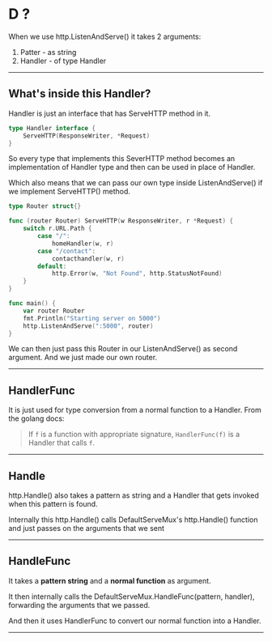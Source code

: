# D ?

When we use http.ListenAndServe() it takes 2 arguments:

1. Patter - as string
2. Handler - of type Handler

---

## What's inside this Handler?

Handler is just an interface that has ServeHTTP method in it.

```Go
type Handler interface {
	ServeHTTP(ResponseWriter, *Request)
}
```

So every type that implements this SeverHTTP method becomes an implementation of Handler type and then can be used in place of Handler.

Which also means that we can pass our own type inside ListenAndServe() if we implement ServeHTTP() method.

```Go
type Router struct{}

func (router Router) ServeHTTP(w ResponseWriter, r *Request) {
    switch r.URL.Path {
        case "/":
            homeHandler(w, r)
        case "/contact":
            contacthandler(w, r)
        default:
            http.Error(w, "Not Found", http.StatusNotFound)
    }
}

func main() {
    var router Router
    fmt.Println("Starting server on 5000")
    http.ListenAndServe(":5000", router)
}
```

We can then just pass this Router in our ListenAndServe() as second argument. And we just made our own router.

---

## HandlerFunc

It is just used for type conversion from a normal function to a Handler. From the golang docs:

> If `f` is a function with appropriate signature, `HandlerFunc(f)` is a Handler that calls `f`.

---

## Handle

http.Handle() also takes a pattern as string and a Handler that gets invoked when this pattern is found.

Internally this http.Handle() calls DefaultServeMux's http.Handle() function and just passes on the arguments that we sent

---

## HandleFunc

It takes a **pattern string** and a **normal function** as argument.

It then internally calls the DefaultServeMux.HandleFunc(pattern, handler), forwarding the arguments that we passed.

And then it uses HandlerFunc to convert our normal function into a Handler.

---
